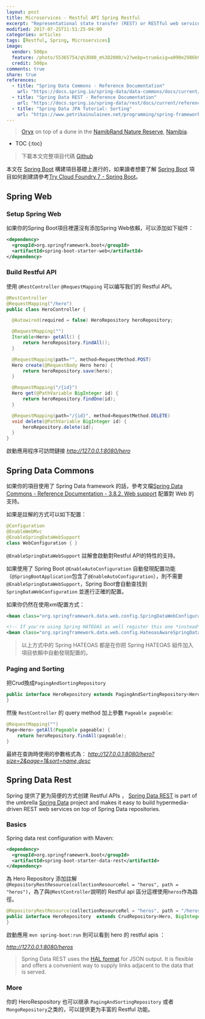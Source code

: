 ```yaml
---
layout: post
title: Microservices - Restful API Spring Restful
excerpt: "Representational state transfer (REST) or RESTful web services is a way of providing interoperability between computer systems on the Internet. REST-compliant Web services allow requesting systems to access and manipulate textual representations of Web resources using a uniform and predefined set of stateless operations. Other forms of Web service exist, which expose their own arbitrary sets of operations such as WSDL and SOAP."
modified: 2017-07-25T11:51:25-04:00
categories: articles
tags: [Restful, Spring, Microservices]
image:
  vendor: 500px
  feature: /photo/55365754/q%3D80_m%3D2000/v2?webp=true&sig=a090e2986b9d784a08695aeea1ca32ddd3f4c81c1d85cf01ae9a7a28dcc24ea5
  credit: 500px
comments: true
share: true
references:
  - title: "Spring Data Commons - Reference Documentation"
    url: "https://docs.spring.io/spring-data/data-commons/docs/current/reference/html/#core.repository-populators"
  - title: "Spring Data REST - Reference Documentation"
    url: "https://docs.spring.io/spring-data/rest/docs/current/reference/html/"
  - title: "Spring Data JPA Tutorial: Sorting"
    url: "https://www.petrikainulainen.net/programming/spring-framework/spring-data-jpa-tutorial-part-six-sorting/"
---
```


<style>
@import url('https://fonts.googleapis.com/css?family=Dosis:400,500');
.mdl-card__supporting-text.blog__post-body {
  font-family: 'Dosis', sans-serif;
}
</style>

> [Oryx](https://en.wikipedia.org/wiki/Oryx) on top of a dune in the [NamibRand Nature Reserve](https://earth.google.com/web/@-25,16,988.35747719a,946.79718433d,35y,0h,45t,0r/data=CgQaAhgC), [Namibia](https://en.wikipedia.org/wiki/Namibia).

* TOC
{:toc}

> 下載本文完整項目代碼 [Github](https://github.com/tiven-wang/try-cf/tree/spring-rest)

本文在 [Spring Boot][Spring Boot] 構建項目基礎上進行的，如果讀者想要了解 [Spring Boot][Spring Boot] 項目如何創建請參考[Try Cloud Foundry 7 - Spring Boot](/articles/try-cf-7-spring-boot/)。

## Spring Web

### Setup Spring Web

如果你的Spring Boot項目裡還沒有添加Spring Web依賴，可以添加如下組件：

```xml
<dependency>
  <groupId>org.springframework.boot</groupId>
  <artifactId>spring-boot-starter-web</artifactId>
</dependency>
```

### Build Restful API

使用 `@RestController` `@RequestMapping` 可以编写我们的 Restful API。

```java
@RestController
@RequestMapping("/hero")
public class HeroController {

  @Autowired(required = false) HeroRepository heroRepository;

  @RequestMapping("")
  Iterable<Hero> getAll() {
      return heroRepository.findAll();
  }

  @RequestMapping(path="", method=RequestMethod.POST)
  Hero create(@RequestBody Hero hero) {
      return heroRepository.save(hero);
  }

  @RequestMapping("/{id}")
  Hero get(@PathVariable BigInteger id) {
      return heroRepository.findOne(id);
  }

  @RequestMapping(path="/{id}", method=RequestMethod.DELETE)
  void delete(@PathVariable BigInteger id) {
      heroRepository.delete(id);
  }
}
```

啟動應用程序可訪問鏈接 *http://127.0.0.1:8080/hero*

## Spring Data Commons

如果你的項目使用了 Spring Data framework 的話，參考文檔[Spring Data Commons - Reference Documentation - 3.8.2. Web support](https://docs.spring.io/spring-data/data-commons/docs/current/reference/html/#core.web)
配置對 Web 的支持。

如果是註解的方式可以如下配置：

```java
@Configuration
@EnableWebMvc
@EnableSpringDataWebSupport
class WebConfiguration { }
```

`@EnableSpringDataWebSupport` 註解會啟動對Restful API的特性的支持。

如果使用了 Spring Boot `@EnableAutoConfiguration` 自動發現配置功能（`@SpringBootApplication`包含了`@EnableAutoConfiguration`），則不需要`@EnableSpringDataWebSupport`，Spring Boot會自動查找到 `SpringDataWebConfiguration` 並進行正確的配置。

如果你仍然在使用xml配置方式：

```xml
<bean class="org.springframework.data.web.config.SpringDataWebConfiguration" />

<!-- If you're using Spring HATEOAS as well register this one *instead* of the former -->
<bean class="org.springframework.data.web.config.HateoasAwareSpringDataWebConfiguration" />
```

> 以上方式中的 Spring HATEOAS 都是在你把 Spring HATEOAS 組件加入項目依賴中自動發現配置的。

### Paging and Sorting

把Crud換成`PagingAndSortingRepository`

```java
public interface HeroRepository extends PagingAndSortingRepository<Hero, BigInteger> {
}
```

然後 `RestController` 的 query method 加上參數 `Pageable pageable`:

```java
@RequestMapping("")
Page<Hero> getAll(Pageable pageable) {
    return heroRepository.findAll(pageable);
}
```

最終在查詢時使用的參數格式為：
*http://127.0.0.1:8080/hero?size=2&page=1&sort=name,desc*


## Spring Data Rest

Spring 提供了更为简便的方式创建 Restful APIs ， [Spring Data REST][spring-data-rest] is part of the umbrella [Spring Data][spring-data] project and makes it easy to build hypermedia-driven REST web services on top of Spring Data repositories.

### Basics

Spring data rest configuration with Maven:

```xml
<dependency>
  <groupId>org.springframework.boot</groupId>
  <artifactId>spring-boot-starter-data-rest</artifactId>
</dependency>
```

為 Hero Repository 添加註解 `@RepositoryRestResource(collectionResourceRel = "heros", path = "heros")`，為了與`@RestController`說明的 Restful api 區分這裡使用`heros`作為路徑。

```java
@RepositoryRestResource(collectionResourceRel = "heros", path = "/heros")
public interface HeroRepository  extends CrudRepository<Hero, BigInteger> {
}
```

啟動應用 `mvn spring-boot:run` 則可以看到 hero 的 restful apis ：

*http://127.0.0.1:8080/heros*

> Spring Data REST uses the [HAL format][HAL format] for JSON output. It is flexible and offers a convenient way to supply links adjacent to the data that is served.

### More

你的 HeroRespository 也可以继承 `PagingAndSortingRepository` 或者 `MongoRepository`之类的，可以提供更为丰富的 Restful 功能。


[Spring Boot]:http://projects.spring.io/spring-boot/
[spring-data]:http://projects.spring.io/spring-data/
[spring-data-rest]:http://projects.spring.io/spring-data-rest/
[HAL format]:http://stateless.co/hal_specification.html
